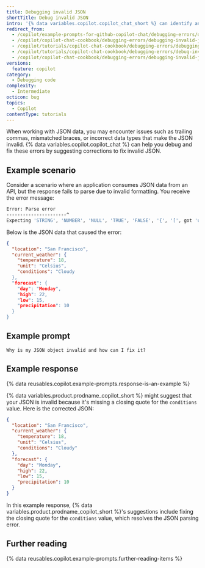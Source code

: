 ```yaml
---
title: Debugging invalid JSON
shortTitle: Debug invalid JSON
intro: '{% data variables.copilot.copilot_chat_short %} can identify and resolve syntax errors or structural issues in JSON data.'
redirect_from:
  - /copilot/example-prompts-for-github-copilot-chat/debugging-errors/debugging-invalid-json
  - /copilot/copilot-chat-cookbook/debugging-errors/debugging-invalid-json
  - /copilot/tutorials/copilot-chat-cookbook/debugging-errors/debugging-invalid-json
  - /copilot/tutorials/copilot-chat-cookbook/debugging-errors/debug-invalid-json
  - /copilot/copilot-chat-cookbook/debugging-errors/debugging-invalid-json
versions:
  feature: copilot
category:
  - Debugging code
complexity:
  - Intermediate
octicon: bug
topics:
  - Copilot
contentType: tutorials
---
```


When working with JSON data, you may encounter issues such as trailing commas, mismatched braces, or incorrect data types that make the JSON invalid. {% data variables.copilot.copilot_chat %} can help you debug and fix these errors by suggesting corrections to fix invalid JSON.

## Example scenario

Consider a scenario where an application consumes JSON data from an API, but the response fails to parse due to invalid formatting. You receive the error message:

```bash
Error: Parse error
----------------------^
Expecting 'STRING', 'NUMBER', 'NULL', 'TRUE', 'FALSE', '{', '[', got 'undefined'
```

Below is the JSON data that caused the error:

```json
{
  "location": "San Francisco",
  "current_weather": {
    "temperature": 18,
    "unit": "Celsius",
    "conditions": "Cloudy
  },
  "forecast": {
    "day": "Monday",
    "high": 22,
    "low": 15,
    "precipitation": 10
  }
}
```

## Example prompt

`Why is my JSON object invalid and how can I fix it?`

## Example response

{% data reusables.copilot.example-prompts.response-is-an-example %}

{% data variables.product.prodname_copilot_short %} might suggest that your JSON is invalid because it's missing a closing quote for the `conditions` value. Here is the corrected JSON:

```json
{
  "location": "San Francisco",
  "current_weather": {
    "temperature": 18,
    "unit": "Celsius",
    "conditions": "Cloudy"
  },
  "forecast": {
    "day": "Monday",
    "high": 22,
    "low": 15,
    "precipitation": 10
  }
}
```

In this example response, {% data variables.product.prodname_copilot_short %}'s suggestions include fixing the closing quote for the `conditions` value, which resolves the JSON parsing error.

## Further reading

{% data reusables.copilot.example-prompts.further-reading-items %}
